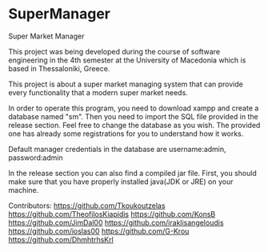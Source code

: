 # SuperManager
Super Market Manager

This project was being developed during the course of software engineering
in the 4th semester at the University of Macedonia which is based in Thessaloniki, Greece. 

This project is about a super market managing system that can provide every functionality
that a modern super market needs.

In order to operate this program, you need to download xampp and create a database named "sm".
Then you need to import the SQL file provided in the release section. Feel free to change the database as you wish.
The provided one has already some registrations for you to understand how it works.

Default manager credentials in the database are username:admin, password:admin

In the release section you can also find a compiled jar file. First, you should make sure that you have properly installed 
java(JDK or JRE) on your machine. 

Contributors: 
https://github.com/Tkoukoutzelas
https://github.com/TheofilosKiapidis
https://github.com/KonsB
https://github.com/JimDal00
https://github.com/iraklisangeloudis
https://github.com/ioslas00
https://github.com/G-Krou
https://github.com/DhmhtrhsKrl
